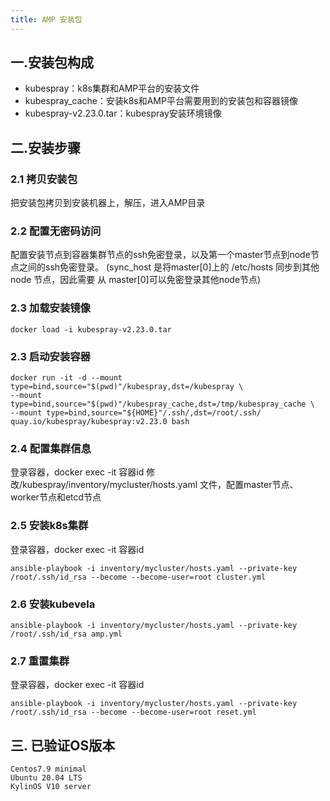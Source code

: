 ```yaml
---
title: AMP 安装包
---
```


## 一.安装包构成

- kubespray：k8s集群和AMP平台的安装文件
- kubespray_cache：安装k8s和AMP平台需要用到的安装包和容器镜像
- kubespray-v2.23.0.tar：kubespray安装环境镜像

## 二.安装步骤

### 2.1 拷贝安装包

把安装包拷贝到安装机器上，解压，进入AMP目录

### 2.2 配置无密码访问

配置安装节点到容器集群节点的ssh免密登录，以及第一个master节点到node节点之间的ssh免密登录。
(sync_host 是将master[0]上的 /etc/hosts 同步到其他node 节点，因此需要 从 master[0]可以免密登录其他node节点)

### 2.3 加载安装镜像

```shell
docker load -i kubespray-v2.23.0.tar
```

### 2.3 启动安装容器

```shell
docker run -it -d --mount type=bind,source="$(pwd)"/kubespray,dst=/kubespray \
--mount type=bind,source="$(pwd)"/kubespray_cache,dst=/tmp/kubespray_cache \
--mount type=bind,source="${HOME}"/.ssh/,dst=/root/.ssh/ quay.io/kubespray/kubespray:v2.23.0 bash
```

### 2.4 配置集群信息

登录容器，docker exec -it 容器id
修改/kubespray/inventory/mycluster/hosts.yaml 文件，配置master节点、worker节点和etcd节点

### 2.5 安装k8s集群

登录容器，docker exec -it 容器id

```shell
ansible-playbook -i inventory/mycluster/hosts.yaml --private-key /root/.ssh/id_rsa --become --become-user=root cluster.yml
```

### 2.6 安装kubevela

```shell
ansible-playbook -i inventory/mycluster/hosts.yaml --private-key /root/.ssh/id_rsa amp.yml
```

### 2.7 重置集群

登录容器，docker exec -it 容器id

```shell
ansible-playbook -i inventory/mycluster/hosts.yaml --private-key /root/.ssh/id_rsa --become --become-user=root reset.yml
```

## 三. 已验证OS版本

```text
Centos7.9 minimal
Ubuntu 20.04 LTS
KylinOS V10 server
```
